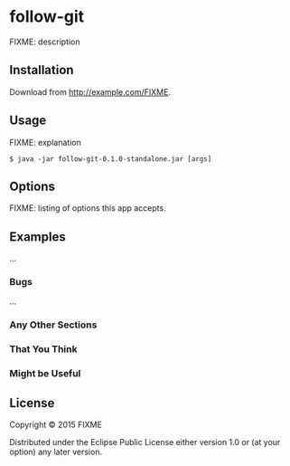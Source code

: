 # follow-git

FIXME: description

## Installation

Download from http://example.com/FIXME.

## Usage

FIXME: explanation

    $ java -jar follow-git-0.1.0-standalone.jar [args]

## Options

FIXME: listing of options this app accepts.

## Examples

...

### Bugs

...

### Any Other Sections
### That You Think
### Might be Useful

## License

Copyright © 2015 FIXME

Distributed under the Eclipse Public License either version 1.0 or (at
your option) any later version.
